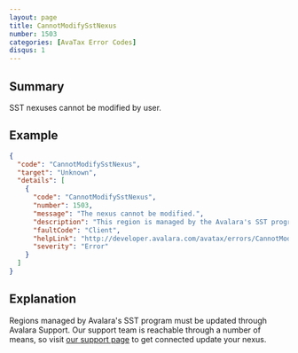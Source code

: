 ```yaml
---
layout: page
title: CannotModifySstNexus
number: 1503
categories: [AvaTax Error Codes]
disqus: 1
---
```


## Summary

SST nexuses cannot be modified by user.

## Example

```json
{
  "code": "CannotModifySstNexus",
  "target": "Unknown",
  "details": [
    {
      "code": "CannotModifySstNexus",
      "number": 1503,
      "message": "The nexus cannot be modified.",
      "description": "This region is managed by the Avalara's SST program. If you need to update this nexus, contact Avalara Support.",
      "faultCode": "Client",
      "helpLink": "http://developer.avalara.com/avatax/errors/CannotModifySstNexus",
      "severity": "Error"
    }
  ]
}
```

## Explanation

Regions managed by Avalara's SST program must be updated through Avalara Support. Our support team is reachable through a number of means, so visit [our support page](https://help.avalara.com/001_Avalara_AvaTax/Contact_Avalara) to get connected update your nexus. 

